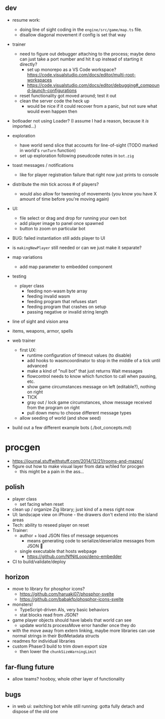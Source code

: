 ## dev
* resume work:
  * doing line of sight coding in the `engine/src/game/map.ts` file. 
  * disallow diagonal movement if config is set that way

* trainer
    * need to figure out debugger attaching to the process; maybe deno can just take a port number and hit it up instead of starting it directly? 
      * set up monorepo as a VS Code workspace? https://code.visualstudio.com/docs/editor/multi-root-workspaces
      * https://code.visualstudio.com/docs/editor/debugging#_compound-launch-configurations
    * reset functionality got moved around; test it out
    * clean the server code the heck up
        * would be nice if it could recover from a panic, but not sure what would even happen then
* botloader not using Loader? (I assume I had a reason, because it *is* imported...)
* exploration
  * have world send slice that accounts for line-of-sight (TODO marked in world's `runTurn` function)
  * set up exploration following pseudcode notes in `bot.zig`
* toast messages / notifications
  * like for player registration failure that right now just prints to console
* distribute the min tick across # of players?
  * would also allow for tweening of movements (you know you have X amount of time before you're moving again)
* UI: 
    * file select or drag and drop for running your own bot
    * add player image to panel once spawned
    * button to zoom on particular bot
* BUG: failed instantiation still adds player to UI

* is `makingNewPlayer` still needed or can we just make it separate?


* map variations
    * add map parameter to embedded component
* testing
    * player class
      * feeding non-wasm byte array
      * feeding invalid wasm
      * feeding program that refuses start
      * feeding program that crashes on setup
      * passing negative or invalid string length
* line of sight and vision area
* items, weapons, armor, spells
* web trainer
  * first UX:
    * runtime configuration of timeout values (to disable)
    * add hooks to wasmcoordinator to stop in the middle of a tick until advanced
    * make a kind of "null bot" that just returns Wait messages
    * flowcontrol needs to know which function to call when pausing, etc. 
    * show game circumstances message on left (editable?), nothing on right
    * TICK
    * gray out / lock game circumstances, show message received from the program on right
    * pull down menu to choose different message types
  * allow seeding of world (and show seed)
* build out a few different example bots (./bot_concepts.md)

# procgen
* https://journal.stuffwithstuff.com/2014/12/21/rooms-and-mazes/
* figure out how to make visual layer from data w/tiled for procgen
    * this might be a pain in the ass... 


## polish
* player class
    * set facing when reset
* clean up / organize Zig library; just kind of a mess right now
* UI: landscape view on iPhone - the drawers don't extend into the island areas
* Tech: ability to reseed player on reset
* Trainer:
  * author + load JSON files of message sequences
    * means generating code to serialize/deserialize messages from JSON 😬
  * single executable that hosts webpage
    * https://github.com/NfNitLoop/deno-embedder
* CI to build/validate/deploy


## horizon
* move to library for phosphor icons?
  * https://github.com/haruaki07/phosphor-svelte
  * https://github.com/babakfp/phosphor-icons-svelte
* monsters! 
  * TypeScript-driven AIs, very basic behaviors
  * stat blocks read from JSON?
* game player objects should have labels that world can see
  * update world.ts processMove error handler once they do
* with the move away from extern linking, maybe more libraries can use normal strings in their BotMetadata structs
* readmes for individual libraries
* custom Phaser3 build to trim down export size
  * then lower the `chunkSizeWarningLimit`

## far-flung future
* allow teams? hooboy, whole other layer of functionality

## bugs
* in web ui: switching bot while still running: gotta fully detach and dispose of the old one
